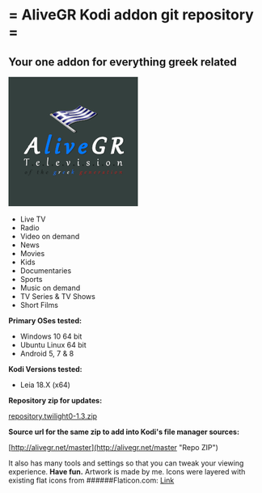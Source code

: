 # = AliveGR Kodi addon git repository =
## Your one addon for everything greek related

![](https://raw.githubusercontent.com/Twilight0/plugin.video.AliveGR/master/resources/media/icon.png)

- Live TV
- Radio
- Video on demand
- News
- Movies
- Kids
- Documentaries
- Sports
- Music on demand
- TV Series & TV Shows
- Short Films

**Primary OSes tested:**

- Windows 10 64 bit
- Ubuntu Linux 64 bit
- Android 5, 7 & 8

**Kodi Versions tested:**

- Leia 18.X (x64)

**Repository zip for updates:**

[repository.twilight0-1.3.zip](https://raw.githubusercontent.com/Twilight0/repo.twilight0/master/_zips/repository.twilight0/repository.twilight0-1.3.zip "Repo ZIP")

**Source url for the same zip to add into Kodi's file manager sources:**

[http://alivegr.net/master](http://alivegr.net/master "Repo ZIP")

It also has many tools and settings so that you can tweak your viewing experience.
**Have fun.**
Artwork is made by me. Icons were layered with existing flat icons from
######Flaticon.com: [Link](http://www.flaticon.com/ "Flaticon.com")
